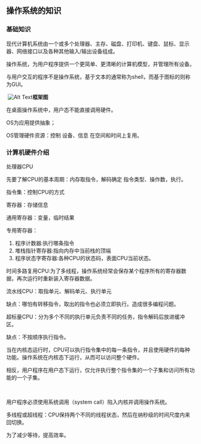 ## 操作系统的知识

### 基础知识

​	现代计算机系统由一个或多个处理器、主存、磁盘、打印机、键盘、鼠标、显示器、网络接口以及各种其他输入/输出设备组成。

​	操作系统，为用户程序提供一个更简单、更清晰的计算机模型，并管理所有设备。

​	与用户交互的程序不是操作系统，基于文本的通常称为shell，而基于图标的则称为GUI。

​	![Alt Text](images/Image0001.jpg)**框架图**



在桌面操作系统中，用户态不能直接调用硬件。



OS为应用提供抽象；

OS管理硬件资源：控制 设备、信息  在空间和时间上复用。



### 计算机硬件介绍

处理器CPU

先要了解CPU的基本周期：内存取指令，解码确定 指令类型、操作数，执行。

指令集：控制CPU的方式

寄存器：存储信息

通用寄存器：变量，临时结果

专用寄存器：

1. 程序计数器:执行哪条指令
2. 堆栈指针寄存器:指向内存中当前栈的顶端
3. 程序状态字寄存器:各种CPU的状态码，表面CPU当前状态。

时间多路复用CPU:为了多线程，操作系统经常会保存某个程序所有的寄存器数据，再次运行时重新装入寄存器数据。



流水线CPU：取指单元、解码单元、执行单元

缺点：哪怕有转移指令，取出的指令也必须立即执行。造成很多编程问题。



超标量CPU：分为多个不同的执行单元负责不同的任务，指令解码后放进缓冲区。

缺点：不按顺序执行指令。



​	当在内核态运行时，CPU可以执行指令集中的每一条指令，并且使用硬件的每种功能。操作系统在内核态下运行，从而可以访问整个硬件。

​	相反，用户程序在用户态下运行，仅允许执行整个指令集的一个子集和访问所有功能的一个子集。

​	

用户程序必须使用系统调用（system call）陷入内核并调用操作系统。



多线程或超线程：CPU保持两个不同的线程状态，然后在纳秒级的时间尺度内来回切换。

为了减少等待，提高效率。
